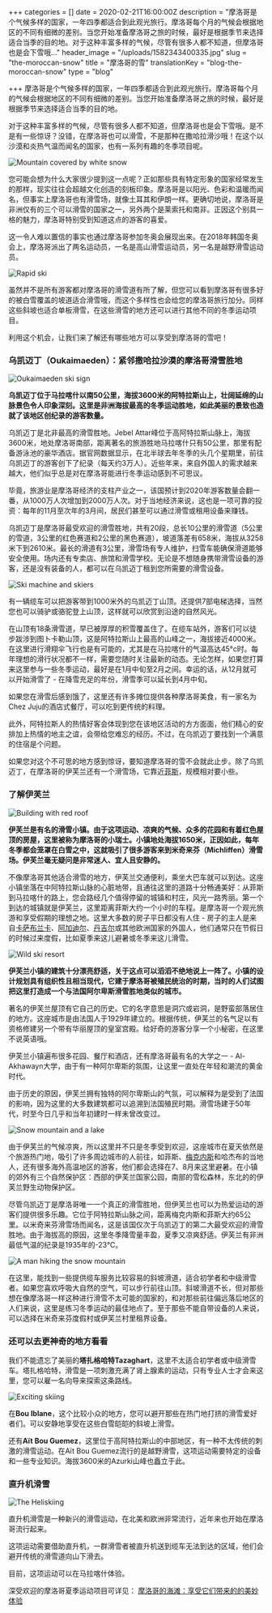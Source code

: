 +++
categories = []
date = 2020-02-21T16:00:00Z
description = "摩洛哥是个气候多样的国家，一年四季都适合到此观光旅行。摩洛哥每个月的气候会根据地区的不同有细微的差别。当您开始准备摩洛哥之旅的时候，最好是根据季节来选择适合当季的目的地。对于这种丰富多样的气候，尽管有很多人都不知道，但摩洛哥也是会下雪哦..."
header_image = "/uploads/1582343400335.jpg"
slug = "the-moroccan-snow"
title = "摩洛哥的雪"
translationKey = "blog-the-moroccan-snow"
type = "blog"

+++
摩洛哥是个气候多样的国家，一年四季都适合到此观光旅行。摩洛哥每个月的气候会根据地区的不同有细微的差别。当您开始准备摩洛哥之旅的时候，最好是根据季节来选择适合当季的目的地。

对于这种丰富多样的气候，尽管有很多人都不知道，但摩洛哥也是会下雪哦。是不是有一些惊讶？没错，在摩洛哥也可以滑雪，不是那种在撒哈拉滑沙哦！在这个以沙漠和炎热气温而闻名的国家，也有一系列有趣的冬季项目呢。

![Mountain covered by white snow](/uploads/1582343381531.jpg "Mountain covered by white snow")

您可能会想为什么大家很少提到这一点呢？正如那些具有特定形象的国家经常发生的那样，现实往往会超越文化创造的刻板印象。摩洛哥是以阳光、色彩和温暖而闻名，但事实上摩洛哥也有滑雪场，就像土耳其和伊朗一样。更确切地说，摩洛哥是非洲仅有的三个可以滑雪的国家之一，另外两个是莱索托和南非。正因这个别具一格的魅力，摩洛哥特别受到知道这点的游客的喜爱。

这一令人难以置信的事实也通过摩洛哥参加冬奥会展现出来。在2018年韩国冬奥会上，摩洛哥派出了两名运动员，一名是高山滑雪运动员，另一名是越野滑雪运动员。

![Rapid ski](/uploads/skier-at-oukaimeden-ski-resort-skiing-in-africa-158764452-58e68ac03df78c516207feeb.jpg "Rapid ski")

虽然并不是所有游客都对摩洛哥的滑雪道有所了解，但您可以看到摩洛哥有很多好的被白雪覆盖的坡道适合滑雪哦，而这个多样性也会给您的摩洛哥旅行加分。同样这些斜坡也适合单板滑雪，在这些滑雪的地方还可以进行其他不同的冬季运动项目。

利用这个机会，让我们来了解还有哪些地方可以享受到摩洛哥的雪吧！

### **乌凯迈丁（Oukaimaeden）：紧邻撒哈拉沙漠的摩洛哥滑雪胜地**

![Oukaimaeden ski sign](/uploads/Oukaimeden.jpg "Oukaimaeden ski sign")

**乌凯迈丁位于马拉喀什以南50公里，海拔3600米的阿特拉斯山上，壮阔延绵的山脉景色令人印象深刻。这里是非洲海拔最高的冬季运动胜地，如此美丽的景致也造就了该地区创纪录的游客数量。**

乌凯迈丁是北非最高的滑雪胜地。Jebel Attar峰位于高阿特拉斯山脉上，海拔3600米，地处摩洛哥南部，距离著名的旅游胜地马拉喀什只有50公里，那里有配备游泳池的豪华酒店。据官网数据显示，在北半球去年冬季的头几个星期里，前往乌凯迈丁的游客创下了纪录（每天约3万人）。近些年来，来自外国人的需求越来越大，他们似乎总是对在摩洛哥能进行冬季运动感到不可思议。

毕竟，旅游业是摩洛哥经济的支柱产业之一，该国预计到2020年游客数量会翻一番，从1000万人次增加到2000万人次。对于当地经济来说，这也是一项可靠的投资：每年的11月至次年的3月间，居民们甚至可以通过滑雪或租用设备来赚钱。

乌凯迈丁是摩洛哥最受欢迎的滑雪胜地，共有20段，总长10公里的滑雪道（5公里的雪道，3公里的红色赛道和2公里的黑色赛道），坡道落差有658米，海拔从3258米下到2610米。最长的滑道有3公里，滑雪场有专人维护，扫雪车能确保滑道能够安全使用。场内还有专卖店、旅馆和滑雪学校。无论是不想随身携带滑雪设备的游客，还是没有装备的人，都可以在乌凯迈丁租到您所需要的滑雪设备。

![Ski machine and skiers](/uploads/1200px-Jahorina_-_ogorjelica_-_2011_-_panoramio_-_nikola_pu_(2).jpg "Ski machine and skiers")

有一辆缆车可以把游客带到1000米外的乌凯迈丁山顶。还提供7部电梯选择，当然您也可以骑驴或骆驼登上山顶，这样就可以欣赏到沿途的自然风光。

在山顶有18条滑雪道，早已被厚厚的积雪覆盖住了。在缆车站外，游客们可以徒步跋涉到图卜卡勒山顶，这是阿特拉斯山上最高的山峰之一，海拔接近4000米。在这里进行滑翔伞飞行也是有可能的，尤其是在马拉喀什的气温高达45°c时。每年理想的滑行状况都不一样，需要您随时关注最新的动态。无论怎样，如果您打算来这里参与一些冬季运动，最好是在1月中旬至2月之间。幸运的话，从12月就可以开始滑雪了 - 在降雪充足的年份，滑雪季可以延长到4月中旬。

如果您在滑雪后感到饿了，这里还有许多摊位提供各种摩洛哥美食，有一家名为Chez Juju的酒店式餐厅，可以吃到更传统的料理。

此外，阿特拉斯人的热情好客会体现到您在该地区活动的方方面面，他们精心的安排加上热情的地主之谊，会带给您难忘的经历。不过，在乌凯迈丁要找到一个满意的住宿是个问题。

如果您对这个不可思的地方感到惊讶，要知道摩洛哥的雪不会就此止步。除了乌凯迈丁，在摩洛哥的伊芙兰还有一个滑雪场，它靠近[菲斯](/zh/destinations/fez/ "菲斯")，规模相对要小些。

### **了解伊芙兰**

![Building with red roof](/uploads/1200px-Azrou,college.jpg "Building with red roof")

**伊芙兰是有名的滑雪小镇。由于这项运动、凉爽的气候、众多的花园和有着红色屋顶的房屋，这里被称为摩洛哥的小瑞士。小镇地处海拔1650米，正因如此，每年冬季都会笼罩在白雪之中，这就吸引了很多游客来到米奇来芬（Michliffen）滑雪场。伊芙兰毫无疑问是非常迷人、宜人且安静的。**

不像摩洛哥其他适合滑雪的地方，伊芙兰交通便利，乘坐大巴车就可以到达。这座小镇坐落在中阿特拉斯山脉的心脏地带，且通往这里的道路十分畅通美好：从菲斯到马拉喀什的路上，您会路经几个值得停留的城镇和村庄，风光一路秀丽。第一个到达的城镇就是伊芙兰，这里距离菲斯大约一个小时的车程。是摩洛哥一个观光旅游和享受假期的理想之地。这里大多数的房子平日都没有人住 - 房子的主人是来自[卡萨布兰卡](/zh/destinations/casablanca/ "卡萨布兰卡")、[阿加迪尔](/zh/destinations/agadir/ "阿加迪尔")、[丹吉尔](/zh/destinations/tangier/ "丹吉尔")或其他欧洲国家的外国人，他们通常只在节假日的时候过来度假，比如夏季来这儿避暑或冬季来这儿滑雪。

![Wild ski resort](/uploads/Waidringer_Steinplatte_Skiresort.jpg "Wild ski resort")

**伊芙兰小镇的建筑十分漂亮舒适，关于这点可以滔滔不绝地说上一阵了。小镇的设计规划具有组织性且相当现代，它建于摩洛哥被殖民统治的时期，当时的人们试图把这里打造成一个与法国阿尔卑斯滑雪胜地类似的城市。**

著名的伊芙兰屋顶有它自己的历史。它的名字意思是洞穴或岩洞，是野蛮部落居住的地方。这座城市是由法国人于1929年建立的。根据传统，伊芙兰的名气足以有资格修建另一个带有华丽屋顶的皇室宫殿。给好奇的游客分享一个小秘密，在这里不说英语哦。

伊芙兰小镇遍布很多花园、餐厅和酒店，还有摩洛哥最有名的大学之一 - Al-Akhawayn大学，由于有一种阿尔卑斯的氛围，让这里一直处在年轻和潮流的黄金时代。

由于历史的原因，伊芙兰拥有独特的阿尔卑斯山的气氛，可以解释为是受到了法国的影响，因为这里的大多数建筑都可以追溯到法国殖民时期。滑雪场建于50年代，时至今日几乎和当年初建时一样未曾改变过。

![Snow mountain and a lake](/uploads/1582354567959.jpg "Snow mountain and a lake")

由于伊芙兰的气候凉爽，所以这里并不只是冬季受到欢迎，这座城市在夏天依然是个旅游热门地，吸引了许多周边城市的人前往，如菲斯、[梅克内斯](/zh/destinations/meknes/ "梅克内斯")和哈杰布的当地人，还有很多海外高温地区的游客，他们都会选择在7、8月来这里避暑。在小镇的郊外有三个自然保护区：西部的伊芙兰国家公园，南部的雪松森林，东北的的伊芙兰野生动物保护区。

尽管乌凯迈丁是摩洛哥唯一一个真正的滑雪胜地，但伊芙兰也可以为热爱运动的游客们提供很多乐趣。它位于阿特拉斯山脉之间，距离梅克内斯和菲斯大约65公里。以米奇来芬滑雪场而闻名，这是该国仅次于乌凯迈丁的第二大最受欢迎的滑雪胜地。由于海拔高的原因，这里冬季降雪量丰盈，夏季又凉爽舒适。伊芙兰有非洲最低气温的纪录是1935年的-23℃。

![A man hiking the snow mountain](/uploads/photo-1559143037-7645f862c462.jpeg "A man hiking the snow mountain")

在这里，能找到一些提供缆车服务比较容易的斜坡滑道，适合初学者和中级滑雪者。如果您喜欢呼吸大自然的空气，可以步行前往山顶。斜坡滑道不长，但对那些想在像摩洛哥一样这种进行滑雪不太可能的国家的，和对那些前往偏远落后地区的人们来说，这里是练习冬季运动的最佳地点了。至于那些不能自带设备的人来说，可以选择在米奇来芬度假村或伊芙兰村里租界设备。

### **还可以去更神奇的地方看看**

我们不能遗忘了美丽的**塔扎格哈特Tazaghart**，这里不太适合初学者或中级滑雪车。塔扎格哈特，滑雪是一项刺激充满了肾上腺素的运动，只有专业人士才会来这里，您可以雇一名向导来探索这条路线。

![Exciting skiing](/uploads/Freerider_01.jpg "Exciting skiing")

在**Bou Iblane**，这个比较小众的地方，您可以避开那些在热门地打挤的滑雪爱好者们。可以安静地享受在这些白雪皑皑的斜坡上滑雪。

还有**Aït Bou Guemez**，这里位于高阿特拉斯山的中部地区，有一种不太传统的刺激的滑雪运动。在Aït Bou Guemez流行的是越野滑雪，这项运动需要特定的设备和一些专业知识。海拔3600米的Azurki山峰也矗立于此。

### **直升机滑雪**

![The Heliskiing](/uploads/1200px-Cromwell_Heli.jpg "The Heliskiing")

直升机滑雪是一种新兴的滑雪运动，在北美和欧洲非常流行，近年来也开始在摩洛哥流行起来。

这项运动需要借助直升机，一群滑雪者被直升机送到缆车无法到达的区域，他们会避开传统的滑雪道向山下滑去。

目前，这项运动可以在马拉喀什体验。

深受欢迎的摩洛哥夏季运动项目可详见： [摩洛哥的海滩：享受它们带来的的美妙体验](/zh/destinations/enjoy-the-incredible-experience-of-visiting-the-moroccan-beaches/ "摩洛哥的海滩：享受它们带来的的美妙体验")